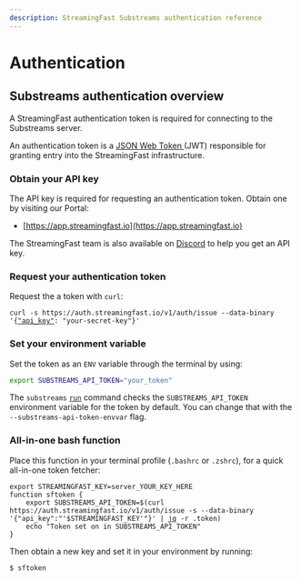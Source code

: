 ```yaml
---
description: StreamingFast Substreams authentication reference
---
```


# Authentication

## Substreams authentication overview

A StreamingFast authentication token is required for connecting to the Substreams server.

An authentication token is a [JSON Web Token ](https://jwt.io/)(JWT) responsible for granting entry into the StreamingFast infrastructure.

### Obtain your API key

The API key is required for requesting an authentication token. Obtain one by visiting our Portal:

* [https://app.streamingfast.io](https://app.streamingfast.io)

The StreamingFast team is also available on [Discord](https://discord.gg/jZwqxJAvRs) to help you get an API key.

### Request your authentication token

Request the a token with `curl`:

<pre class="language-bash" data-overflow="wrap"><code class="lang-bash">curl -s https://auth.streamingfast.io/v1/auth/issue --data-binary '{<a data-footnote-ref href="#user-content-fn-1">"api_key"</a>: "your-secret-key"}'
</code></pre>

### Set your environment variable

Set the token as an `ENV` variable through the terminal by using:&#x20;

```bash
export SUBSTREAMS_API_TOKEN="your_token"
```

The `substreams` [`run`](https://substreams.streamingfast.io/reference-and-specs/command-line-interface#run) command checks the `SUBSTREAMS_API_TOKEN` environment variable for the token by default. You can change that with the `--substreams-api-token-envvar` flag.

### All-in-one bash function

Place this function in your terminal profile (`.bashrc` or `.zshrc`), for a quick all-in-one token fetcher:&#x20;

<pre class="language-bash" data-overflow="wrap"><code class="lang-bash">export STREAMINGFAST_KEY=server_YOUR_KEY_HERE  
function sftoken {
    export SUBSTREAMS_API_TOKEN=$(curl https://auth.streamingfast.io/v1/auth/issue -s --data-binary '{"api_key":"'$STREAMINGFAST_KEY'"}' | <a data-footnote-ref href="#user-content-fn-2">jq</a> -r .token)
    echo "Token set on in SUBSTREAMS_API_TOKEN"
}
</code></pre>

Then obtain a new key and set it in your environment by running:

```bash
$ sftoken
```

[^1]: The `api_key` specified here is one starting with `server_`, `web_` or `mobile_`, obtained through the StreamingFast Portal.

[^2]: Install `jq` from [https://stedolan.github.io/jq/](https://stedolan.github.io/jq/)
